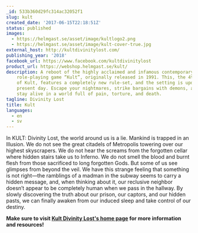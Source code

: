 ```yaml
---
_id: 533b360d29fc314ac32052f1
slug: kult
created_date: '2017-06-15T22:18:51Z'
status: published
images:
  - https://helmgast.se/asset/image/kultlogo2.png
  - https://helmgast.se/asset/image/kult-cover-true.jpg
external_host: http://kultdivinitylost.com/
publishing_year: '2018'
facebook_url: https://www.facebook.com/kultdivinitylost
product_url: https://webshop.helmgast.se/kult/
description: A reboot of the highly acclaimed and infamous contemporary horror
    role-playing game “Kult”, originally released in 1991. This, the 4th edition
    of Kult, features a completely new rule-set, and the setting is updated to
    present day. Escape your nightmares, strike bargains with demons, and try to
    stay alive in a world full of pain, torture, and death.
tagline: Divinity Lost
title: Kult
languages:
  - en
  - sv
---
```

In KULT: Divinity Lost, the world around us is a lie. Mankind is trapped in an Illusion. We do not see the great citadels of Metropolis towering over our highest skyscrapers. We do not hear the screams from the forgotten cellar where hidden stairs take us to Inferno. We do not smell the blood and burnt flesh from those sacrificed to long forgotten Gods. But some of us see glimpses from beyond the veil. We have this strange feeling that something is not right—the ramblings of a madman in the subway seems to carry a hidden message, and, when thinking about it, our reclusive neighbor doesn’t appear to be completely human when we pass in the hallway. By slowly discovering the truth about our prison, our captors, and our hidden pasts, we can finally awaken from our induced sleep and take control of our destiny.

**Make sure to visit [Kult Divinity Lost's home page](https://kultdivinitylost.com) for more information and resources!**
